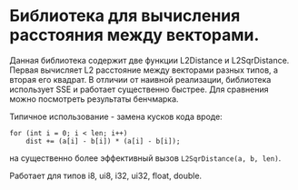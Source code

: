Библиотека для вычисления расстояния между векторами.
=====================================================

Данная библиотека содержит две функции L2Distance и L2SqrDistance. Первая вычисляет L2 расстояние между векторами
разных типов, а вторая его квадрат. В отличии от наивной реализации, библиотека использует SSE и работает существенно
быстрее. Для сравнения можно посмотреть результаты бенчмарка.

Типичное использование - замена кусков кода вроде:
```
for (int i = 0; i < len; i++)
    dist += (a[i] - b[i]) * (a[i] - b[i]);
```
на существенно более эффективный вызов ```L2SqrDistance(a, b, len)```.

Работает для типов i8, ui8, i32, ui32, float, double.
